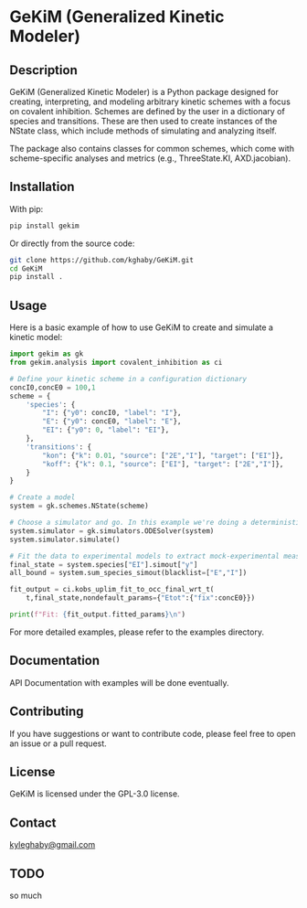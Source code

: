 # GeKiM (Generalized Kinetic Modeler)

## Description
GeKiM (Generalized Kinetic Modeler) is a Python package designed for creating, interpreting, and modeling arbitrary kinetic schemes with a focus on covalent inhibition. Schemes are defined by the user in a dictionary of species and transitions. These are then used to create instances of the NState class, which include methods of simulating and analyzing itself. 

The package also contains classes for common schemes, which come with scheme-specific analyses and metrics (e.g., ThreeState.KI, AXD.jacobian).

## Installation
With pip:
```bash
pip install gekim
```

Or directly from the source code:
```bash
git clone https://github.com/kghaby/GeKiM.git
cd GeKiM
pip install .
```

## Usage
Here is a basic example of how to use GeKiM to create and simulate a kinetic model:
```python
import gekim as gk
from gekim.analysis import covalent_inhibition as ci

# Define your kinetic scheme in a configuration dictionary
concI0,concE0 = 100,1
scheme = {
    'species': {
        "I": {"y0": concI0, "label": "I"},
        "E": {"y0": concE0, "label": "E"},
        "EI": {"y0": 0, "label": "EI"},
    },    
    'transitions': {
        "kon": {"k": 0.01, "source": ["2E","I"], "target": ["EI"]},
        "koff": {"k": 0.1, "source": ["EI"], "target": ["2E","I"]},
    }
}

# Create a model
system = gk.schemes.NState(scheme)

# Choose a simulator and go. In this example we're doing a deterministic simulation of the concentrations of each species. 
system.simulator = gk.simulators.ODESolver(system)
system.simulator.simulate()

# Fit the data to experimental models to extract mock-experimental measurements
final_state = system.species["EI"].simout["y"]
all_bound = system.sum_species_simout(blacklist=["E","I"])

fit_output = ci.kobs_uplim_fit_to_occ_final_wrt_t(
    t,final_state,nondefault_params={"Etot":{"fix":concE0}})

print(f"Fit: {fit_output.fitted_params}\n")
```
For more detailed examples, please refer to the examples directory.

## Documentation
API Documentation with examples will be done eventually.

## Contributing
If you have suggestions or want to contribute code, please feel free to open an issue or a pull request.

## License
GeKiM is licensed under the GPL-3.0 license.

## Contact
kyleghaby@gmail.com

## TODO
so much